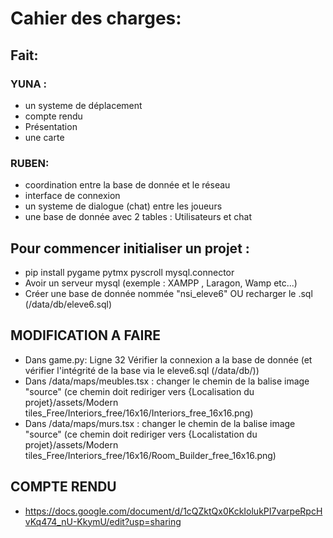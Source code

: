 # Cahier des charges:

## Fait:
### YUNA :
- un systeme de déplacement
- compte rendu
- Présentation
- une carte

### RUBEN:
- coordination entre la base de donnée et le réseau
- interface de connexion
- un systeme de dialogue (chat) entre les joueurs
- une base de donnée avec 2 tables : Utilisateurs et chat
## Pour commencer initialiser un projet :

- pip install pygame pytmx pyscroll mysql.connector
- Avoir un serveur mysql (exemple : XAMPP , Laragon, Wamp etc...)
- Créer une base de donnée nommée "nsi_eleve6" OU recharger le .sql (/data/db/eleve6.sql)

## MODIFICATION A FAIRE
- Dans game.py: Ligne 32 Vérifier la connexion a la base de donnée (et vérifier l'intégrité de la base via le eleve6.sql (/data/db/))
- Dans /data/maps/meubles.tsx : changer le chemin de la balise image "source" (ce chemin doit rediriger vers {Localisation du projet}/assets/Modern tiles_Free/Interiors_free/16x16/Interiors_free_16x16.png)
- Dans /data/maps/murs.tsx : changer le chemin de la balise image "source" (ce chemin doit rediriger vers {Localistation du projet}/assets/Modern tiles_Free/Interiors_free/16x16/Room_Builder_free_16x16.png)

## COMPTE RENDU
- https://docs.google.com/document/d/1cQZktQx0KckIolukPI7varpeRpcHvKq474_nU-KkymU/edit?usp=sharing